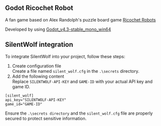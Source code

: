 ## Godot Ricochet Robot

A fan game based on Alex Randolph's puzzle board game [Ricochet Robots](https://en.wikipedia.org/wiki/Ricochet_Robots)

Developed by using [Godot_v4.3-stable_mono_win64](https://github.com/godotengine/godot/releases/download/4.3-stable/Godot_v4.3-stable_mono_win64.zip)

## SilentWolf integration

To integrate SilentWolf into your project, follow these steps:

1. Create configuration file\
   Create a file named `silent_wolf.cfg` in the `.\secrets` directory.
2. Add the following content\
   Replace `SILENTWOLF-API-KEY` and `GAME-ID` with your actual API key and game ID.

```
[silent_wolf]
api_key="SILENTWOLF-API-KEY"
game_id="GAME-ID"
```

Ensure the `.\secrets directory` and the `silent_wolf.cfg` file are properly secured to protect sensitive information.
